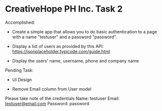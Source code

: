 # CreativeHope PH Inc. Task 2

Accomplished:
* Create a simple app that allows you to do basic authentication to a page with a name "testuser" and a password "password".

* Display a list of users as provided by this API: https://jsonplaceholder.typicode.com/guide.html

* Display the users' name, username, phone and company name

Pending Task:

* UI Design

* Remove Email column from User model

Please take note of the credentials
Name: testuser
Email: testuser@email.com
Password: password
